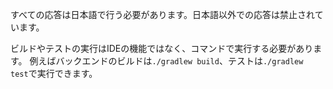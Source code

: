 すべての応答は日本語で行う必要があります。日本語以外での応答は禁止されています。

ビルドやテストの実行はIDEの機能ではなく、コマンドで実行する必要があります。
例えばバックエンドのビルドは`./gradlew build`、テストは`./gradlew test`で実行できます。
